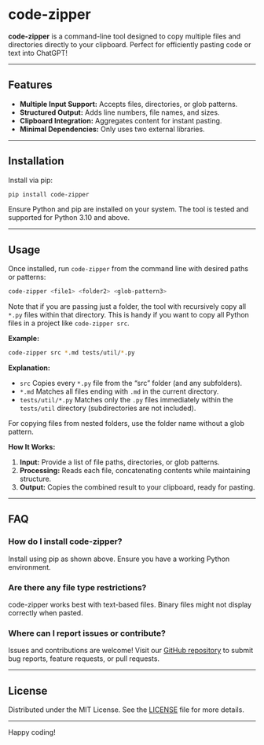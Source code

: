 # code-zipper

**code-zipper** is a command-line tool designed to copy multiple files and
directories directly to your clipboard.
Perfect for efficiently pasting code or text into ChatGPT!

---

## Features

- **Multiple Input Support:** Accepts files, directories, or glob patterns.
- **Structured Output:** Adds line numbers, file names, and sizes.
- **Clipboard Integration:** Aggregates content for instant pasting.
- **Minimal Dependencies:** Only uses two external libraries.

---

## Installation

Install via pip:

```bash
pip install code-zipper
```

Ensure Python and pip are installed on your system.
The tool is tested and supported for Python 3.10 and above.

---

## Usage

Once installed, run `code-zipper` from the command line
with desired paths or patterns:

```bash
code-zipper <file1> <folder2> <glob-pattern3>
```

Note that if you are passing just a folder, the tool with recursively
copy all `*.py` files within that directory.
This is handy if you want to copy all Python files in a project
like `code-zipper src`.

**Example:**

```bash
code-zipper src *.md tests/util/*.py
```

**Explanation:**
- `src` Copies every `*.py` file from the “src” folder (and any subfolders).
- `*.md` Matches all files ending with `.md` in the current directory.
- `tests/util/*.py` Matches only the `.py` files immediately  within the `tests/util` directory (subdirectories are not included).

For copying files from nested folders, use the folder name without a glob pattern.

**How It Works:**

1. **Input:** Provide a list of file paths, directories, or glob patterns.
2. **Processing:** Reads each file, concatenating contents while maintaining structure.
3. **Output:** Copies the combined result to your clipboard, ready for pasting.

---

## FAQ

### How do I install code-zipper?
Install using pip as shown above. Ensure you have a working Python environment.

### Are there any file type restrictions?
code-zipper works best with text-based files.
Binary files might not display correctly when pasted.

### Where can I report issues or contribute?
Issues and contributions are welcome! Visit our
[GitHub repository](https://github.com/data-stepper/code-zipper)
to submit bug reports, feature requests, or pull requests.

---

## License

Distributed under the MIT License. See the 
[LICENSE](https://github.com/data-stepper/code-zipper/blob/main/LICENSE)
file for more details.

---

Happy coding!
